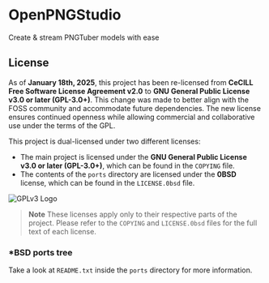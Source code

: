 # OpenPNGStudio

Create & stream PNGTuber models with ease

## License
As of **January 18th, 2025**, this project has been re-licensed from **CeCILL Free Software License Agreement v2.0** to **GNU General Public License v3.0 or later (GPL-3.0+)**. This change was made to better align with the FOSS community and accommodate future dependencies. The new license ensures continued openness while allowing commercial and collaborative use under the terms of the GPL.

This project is dual-licensed under two different licenses:
- The main project is licensed under the **GNU General Public License v3.0 or later (GPL-3.0+)**, which can be found in the `COPYING` file.
- The contents of the `ports` directory are licensed under the **0BSD** license, which can be found in the `LICENSE.0bsd` file.

![GPLv3 Logo](https://www.gnu.org/graphics/gplv3-with-text-136x68.png)

> **Note** These licenses apply only to their respective parts of the project. Please refer to the `COPYING` and `LICENSE.0bsd` files for the full text of each license.

### *BSD ports tree
Take a look at `README.txt` inside the `ports` directory for more information.
